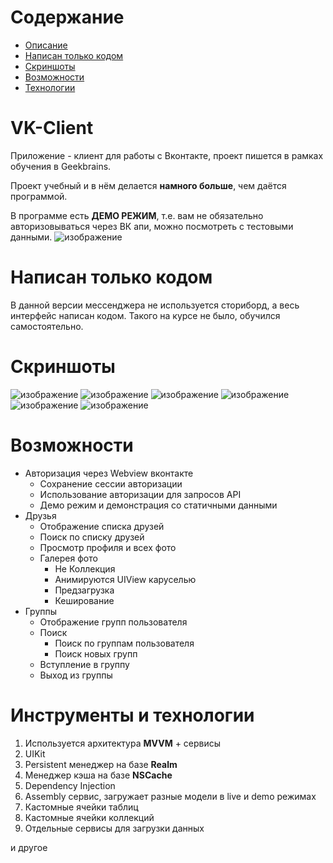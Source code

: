 # Содержание
- [Описание](#description)
- [Написан только кодом](#onlycode)
- [Скриншоты](#screenshots)
- [Возможности](#features)
- [Технологии](#technologies)

# VK-Client <a name="description"></a>
Приложение - клиент для работы с Вконтакте, проект пишется в рамках обучения в Geekbrains.

Проект учебный и в нём делается **намного больше**, чем даётся программой.

В программе есть **ДЕМО РЕЖИМ**, т.е. вам не обязательно авторизовываться через ВК апи, можно посмотреть с тестовыми данными.
![изображение](https://user-images.githubusercontent.com/13965776/143674895-95f8715e-cd92-46f7-b638-78484666a246.png)


# Написан только кодом <a name="onlycode"></a>
В данной версии мессенджера не используется сториборд, а весь интерфейс написан кодом.
Такого на курсе не было, обучился самостоятельно.

# Cкриншоты <a name="screenshots"></a>
![изображение](https://user-images.githubusercontent.com/13965776/143597345-7e8e15df-a66e-4bd1-b985-53a17d3357f6.png)
![изображение](https://user-images.githubusercontent.com/13965776/143597407-a88e535c-7bb0-4f38-bb10-33c80098a5f9.png)
![изображение](https://user-images.githubusercontent.com/13965776/143597464-1f039172-ff20-469d-8b4e-ce2235a17568.png)
![изображение](https://user-images.githubusercontent.com/13965776/143597527-67403a2d-6f53-460a-b69e-6d7405ff9452.png)
![изображение](https://user-images.githubusercontent.com/13965776/143597655-1b30fda5-b893-474e-ad63-32325aca5572.png)
![изображение](https://user-images.githubusercontent.com/13965776/143597696-ca1b7503-2514-441a-babb-128990ab2b16.png)

# Возможности <a name="features"></a>
- Авторизация через Webview вконтакте
    - Сохранение сессии авторизации
    - Использование авторизации для запросов API
    - Демо режим и демонстрация со статичными данными
- Друзья
    - Отображение списка друзей
    - Поиск по списку друзей
    - Просмотр профиля и всех фото
    - Галерея фото
        - Не Коллекция
        - Анимируются UIView каруселью
        - Предзагрузка
        - Кеширование
- Группы
    - Отображение групп пользователя
    - Поиск
        - Поиск по группам пользователя
        - Поиск новых групп
	- Вступление в группу
	- Выход из группы

# Инструменты и технологии <a name="technologies"></a>

1. Используется архитектура **MVVM** + сервисы
2. UIKit
3. Persistent менеджер на базе **Realm**
4. Менеджер кэша на базе **NSCache**
5. Dependency Injection
6. Assembly сервис, загружает разные модели в live и demo режимах
7. Кастомные ячейки таблиц
8. Кастомные ячейки коллекций
9. Отдельные сервисы для загрузки данных

и другое
